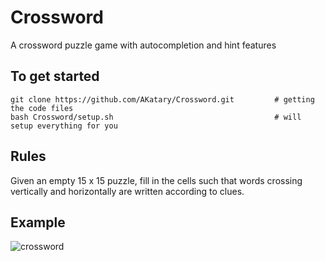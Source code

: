# Crossword
A crossword puzzle game with autocompletion and hint features
## To get started
```
git clone https://github.com/AKatary/Crossword.git         # getting the code files
bash Crossword/setup.sh                                    # will setup everything for you
```
## Rules
Given an empty 15 x 15 puzzle, fill in the cells such that words crossing vertically and horizontally are written according to clues.
## Example
![crossword](https://user-images.githubusercontent.com/99296689/170939472-c87fa680-a8e8-4c46-88c2-8ec8cd544769.png)
